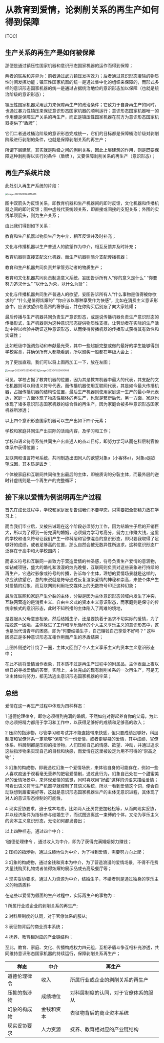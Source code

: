 # 从教育到爱情，论剥削关系的再生产如何得到保障

[TOC]

## 生产关系的再生产是如何被保障

那便是通过镇压性国家机器和意识形态国家机器的运作而得到保障；

两者的联系和差异为：前者通过武力镇压发挥效力；后者通过意识形态灌输的物质性时间发挥功能；镇压性国家机器的统一是通过集中化的组织来保障的，而形式多样的意识形态国家机器的统一是通过占据统治地位的意识形态加以保障（也就是统治阶级的意识形态）；

镇压性国家机器采用武力来保障再生产的政治条件；它致力于自身再生产的同时，也通过暴力性镇压来保证意识形态国家机器的顺利运行；意识形态国家机器唯一的作用便是保障生产关系的再生产，而正是镇压性国家机器在前方为意识形态国家机器提供了“盾牌”；

它们二者通过桶治阶级的意识形态完成统一，它们的目标都是保障桶治阶级对剥削阶级进行剥削的条件，也就是保障剥削关系的再生产；

所谓下层建筑，其实就是阶级之间的剥削关系，因此上层建筑的作用，则是既要保障这种剥削得以实行的条件（盾牌 ），又要保障剥削关系的再生产（意识形态）；

## 再生产系统片段

此处引入再生产系统的片段：

<img src="C:\Users\sky92\AppData\Roaming\Typora\typora-user-images\image-20230410224610488.png" alt="image-20230410224610488" style="zoom:50%;" />

图中双箭头为反馈关系，即教育机器和生产机器间的即时反馈，文化机器和传播机器之间的即时反馈；图中虚线代表统领关系，即直接或间接的支配关系；外围的实线单项箭头，则为生产关系；

由此我们得到如下关系：

教育和生产机器以物质生产为中介，相互反馈并及时补充；

文化与传播机器以生产普通人的欲望作为中介，相互反馈并及时补充；

教育机器则直接支配文化机器，而生产机器则简介支配传播机器；

教育和生产机器共同负责并掌管劳动者的物质生产；

教育和文化机器共同负责制造意义系统，妄图告诉所有人“你的意义是什么” “你要努力追求什么”  “以什么为荣，以什么为耻”；

文化与传播机器共同生产普通人的欲望，妄图告诉所有人“什么事物是值得被你欲求的” “什么是值得炫耀的” “你应该以哪种享受作为快感”，比如在消费主义意识形态中，应该欲望价格高昂的奢侈品，并在你购买后别忘了向大家炫耀；

最后传播与生产机器共同负责生产意识形态，或是说传播机器负责生产意识形态的传播形式，生产机器则为这种意识形态提供物质性支撑，让劳动者在实际的生产活动中得以检验并确证这种意识形态，从而使得传播机器的传播形式获得其有效性和实证性；

比如班级中强调劳动和奉献最光荣，其中一些超额完整或做的最好的学生能够得到学校奖章，并确保所有人都能看到，所以颁奖一般都在年级大会上；

为了更加直观，我们可以将上图再加工一下，放在左图；

<img src="C:\Users\sky92\AppData\Roaming\Typora\typora-user-images\image-20230410225920633.png" alt="image-20230410225920633" style="zoom:52%;" /><img src="C:\Users\sky92\AppData\Roaming\Typora\typora-user-images\image-20230410224610488.png" alt="image-20230410224610488" style="zoom:50%;" />

可见，学校占据了教育机器的位置，因为其是教育机器中最大的代表，其支配的文化机器则可以用语义符号代表，而传播机器使用互联网代表，其是如今最大传播机器，占据传播机器的结构性位置，最后生产机器则使用家庭这一生产的最小单元表达，家庭一方面体现了物质性躯体的再生产，也就是繁衍后代，另一方面，家庭也体现了诸多意识形态国家机器的综合性的再生产，因为家庭会被多种意识形态国家机器所渗透；

以上四个意识形态国家机器可以生产出如下四个元素；

学校和家庭共同生产出实际的活动内容，及学习和工作；

学校和语义符号系统共同生产出普通人的奋斗目标，即努力学习从而在科层制官僚体系中获得位置；

互联网和语言符号系统，共同制造出图同人的欲望对象a（小客体a），对象a是欲望成因，其本质是匮乏；

个体被家庭和互联网共同催生出最后的主体，即被质询的分裂主体，而最外层的逆时针虚线则是一个再生产的完整循环； 

## 接下来以爱情为例说明再生产过程

首先在成长过程中，学校和家庭反复告诫我们不要早恋，只需要把全部精力放在学习上；

而当我们毕业后，又被告诫现在这个阶段必须努力工作，因为结婚生子后的开销巨大，所以为了得到一份完满的婚姻，必须努力学习考高分，努力工作赚大钱，这里的学校和语义符号让我们产生一种科层和官僚混合的意识形态，即只要我取得了足够好的成绩，或者足够高的位置，那么自然会被无数异性所追求，这种意识形态广泛存在于高中和大学校园内；

而语义符号和互联网一直致力于营造爱情的神圣感，符号负责生产爱情的意涵物，如钻戒项链，盛大的婚礼和浪漫的烛光晚餐，互联网则负责对这些表象进行持续的再生产，它通过影像或符号的传播，告诉每个主体，理想的爱情场景就是这样的，你应该欲望它，总的来说就是符号通过反复渲染爱情的神秘和崇高，来使个体产生对爱情的幻象，而互联网则利用社交媒体上的无数符号印证这种幻象；

最后互联网和家庭产生分裂的主体，分裂是因为主体意识形态领域内发生了冲突，互联网营造的是消费主义、自由主义式的资本主义意识形态，而家庭则是保守的传统宗族式的意识形态，此时不知所措的主体陷入了两难的境地，

是要服从父母意志相亲，然后结婚生子，还是要执着于追求不切实际的爱情，为了摆脱这一困境，主体躲进了工作和享乐循环的个人主义享乐主义的意识形态中，这也是当代请青年的困惑，即为“何要结婚生子，自己赚钱自己享受不好吗？”  这种困惑正是多种意识形态互相作用而产生的矛盾结果；

 上图外侧逆时针绕了一圈，主体又回到了个人主义享乐主义的资本主义意识形态中；

在此不妨将爱情当作表象，其本质不过是再生产过程中的附属品，主体表面上夜以继日的寻找爱情的答案，实际上，主体完成的现有剥削关系的一次再生产，可是无论主体如何努力，都无法逃出意识形态国家机器的牢笼；

## 总结

爱情在这一再生产过程中体现为四种样态：

1 道德伦理律令，即你必须得到完满的婚姻，不然如何对得起养育你的父母，为此你必须把精力都用于学习和工作中，以获得足够好的成绩和足够高的收入；

2 压抑的指涉物，尽管学习和考试并不能直接带来快感，但只要成绩足够好，科层制度和官僚体系一定能够“保障”你一份爱情，或者更容易的爱情，其中成绩、官僚体系、科层制都是压抑的指涉物，人们压抑自己的情感、欲望、冲动，并通过追求这些指涉物来实现自己的目标和快感，而爱情在这里被设定为用不可得的“崇高之物”；

3 幻象的构成物，即我通过幻象一个爱情场景，来体验自身的可能存在，例如一些人喜欢痴迷于观看毫无营养的肥皂爱情剧，通过此行为，幻象自己处在一个甜蜜美好的爱情场景中，来体现爱情的感觉，同时喜欢用“好甜”这样的词语来描绘爱情；可看出语义符号生产机器早就控制了其语义系统，所以一看到爱情这个词，便会自动联想到甜蜜美好等，这就是意识形态国家机器生产的主体无意识进程，其体现了对人的意识形态控制的可能性，

4 现实妥协要求，迫于成本考虑，比如两人还房贷更加轻松等，从而向现实妥协，并以经济条件为指标参与结婚生子，而试图逃离这一束缚的个体，又沦为享乐主义的资本主义意识形态，无论如何都发套出；

以上四种样态，通过四个中介：

1道德伦理律令 ，通过收入为中介，即为了获得完满婚姻努力赚钱；

2 压抑的指涉物，通过成绩地位为中介，为了得到爱情，需要努力向上爬；

3 幻象的构成物，通过金钱和资本为中介，为了营造浪漫的爱情场景，不得不花费大量钱购买礼物或者值得炫耀的展示品或去高级餐厅等；

4 现实妥协要求，通过人力资源为中介，结婚生子，不婚者则是通过独身的享乐主义的物质质料

在这些以爱情为假面的生产过程中，实际再生产的事物为：

1 所属行业或企业的剥削关系的再生产;

2 对科层制度的认同，对于官僚体系的服从;

3 表征物背后的商业资本系统；

4 抚养、教育相对应的产业链结构；



至此，教育、家庭、文化、传播构成权力四元组，互相矛盾斗争互相补充渗透，共同维持意识形态国家机器的持续运行，保障剥削关系再生产；



| 样态         | 中介       | 再生产                               |
| ------------ | ---------- | ------------------------------------ |
| 道德伦理律令 | 收入       | 所属行业或企业的剥削关系的再生产     |
| 压抑的指涉物 | 成绩地位   | 对科层制度的认同，对于官僚体系的服从 |
| 幻象的构成物 | 金钱和资本 | 表征物背后的商业资本系统             |
| 现实妥协要求 | 人力资源   | 抚养、教育相对应的产业链结构         |









